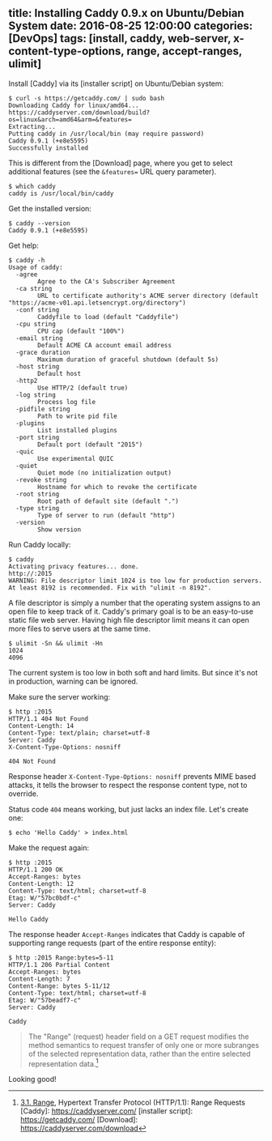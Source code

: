 title: Installing Caddy 0.9.x on Ubuntu/Debian System
date: 2016-08-25 12:00:00
categories: [DevOps]
tags: [install, caddy, web-server, x-content-type-options, range, accept-ranges, ulimit]
---

Install [Caddy] via its [installer script] on Ubuntu/Debian system:

```
$ curl -s https://getcaddy.com/ | sudo bash
Downloading Caddy for linux/amd64...
https://caddyserver.com/download/build?os=linux&arch=amd64&arm=&features=
Extracting...
Putting caddy in /usr/local/bin (may require password)
Caddy 0.9.1 (+e8e5595)
Successfully installed
```

This is different from the [Download] page, where you get to select additional features (see the `&features=` URL query parameter).

```
$ which caddy
caddy is /usr/local/bin/caddy
```

Get the installed version:

```
$ caddy --version
Caddy 0.9.1 (+e8e5595)
```

Get help:

```
$ caddy -h
Usage of caddy:
  -agree
        Agree to the CA's Subscriber Agreement
  -ca string
        URL to certificate authority's ACME server directory (default "https://acme-v01.api.letsencrypt.org/directory")
  -conf string
        Caddyfile to load (default "Caddyfile")
  -cpu string
        CPU cap (default "100%")
  -email string
        Default ACME CA account email address
  -grace duration
        Maximum duration of graceful shutdown (default 5s)
  -host string
        Default host
  -http2
        Use HTTP/2 (default true)
  -log string
        Process log file
  -pidfile string
        Path to write pid file
  -plugins
        List installed plugins
  -port string
        Default port (default "2015")
  -quic
        Use experimental QUIC
  -quiet
        Quiet mode (no initialization output)
  -revoke string
        Hostname for which to revoke the certificate
  -root string
        Root path of default site (default ".")
  -type string
        Type of server to run (default "http")
  -version
        Show version
```

Run Caddy locally:

```
$ caddy
Activating privacy features... done.
http://:2015
WARNING: File descriptor limit 1024 is too low for production servers. At least 8192 is recommended. Fix with "ulimit -n 8192".
```

A file descriptor is simply a number that the operating system assigns to an open file to keep track of it. Caddy's primary goal is to be an easy-to-use static file web server. Having high file descriptor limit means it can open more files to serve users at the same time.

```
$ ulimit -Sn && ulimit -Hn
1024
4096
```

The current system is too low in both soft and hard limits. But since it's not in production, warning can be ignored.

Make sure the server working:

```
$ http :2015
HTTP/1.1 404 Not Found
Content-Length: 14
Content-Type: text/plain; charset=utf-8
Server: Caddy
X-Content-Type-Options: nosniff

404 Not Found
```

Response header `X-Content-Type-Options: nosniff` prevents MIME based attacks, it tells the browser to respect the response content type, not to override.

Status code `404` means working, but just lacks an index file. Let's create one:

<!-- more -->

```
$ echo 'Hello Caddy' > index.html
```

Make the request again:

```
$ http :2015
HTTP/1.1 200 OK
Accept-Ranges: bytes
Content-Length: 12
Content-Type: text/html; charset=utf-8
Etag: W/"57bc0bdf-c"
Server: Caddy

Hello Caddy
```

The response header `Accept-Ranges` indicates that Caddy is capable of supporting range requests (part of the entire response entity):

```
$ http :2015 Range:bytes=5-11
HTTP/1.1 206 Partial Content
Accept-Ranges: bytes
Content-Length: 7
Content-Range: bytes 5-11/12
Content-Type: text/html; charset=utf-8
Etag: W/"57beadf7-c"
Server: Caddy

Caddy
```

> The "Range" (request) header field on a GET request modifies the method semantics to request transfer of only one or more subranges of the selected representation data, rather than the entire selected representation data.[^1]

Looking good!


[^1]: [3.1. Range](https://tools.ietf.org/html/rfc7233#section-3.1), Hypertext Transfer Protocol (HTTP/1.1): Range Requests
[Caddy]: https://caddyserver.com/
[installer script]: https://getcaddy.com/
[Download]: https://caddyserver.com/download
